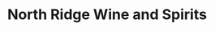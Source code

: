 ---
title: "North Ridge Wine and Spirits"
url: /ellicott-city/north-ridge-wine-and-spirits/
shop: alcohol
---